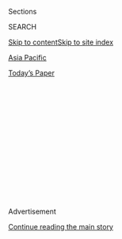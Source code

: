 <div id="app">

<div>

<div>

<div>

<div class="NYTAppHideMasthead css-1q2w90k e1suatyy0">

<div class="section css-ui9rw0 e1suatyy2">

<div class="css-eph4ug er09x8g0">

<div class="css-6n7j50">

</div>

<span class="css-1dv1kvn">Sections</span>

<div class="css-10488qs">

<span class="css-1dv1kvn">SEARCH</span>

</div>

[Skip to content](#site-content)[Skip to site index](#site-index)

</div>

<div id="masthead-section-label" class="css-1wr3we4 eaxe0e00">

[Asia
Pacific](https://www.nytimes.com/section/world/asia)

</div>

<div class="css-10698na e1huz5gh0">

</div>

</div>

<div id="masthead-bar-one" class="section hasLinks css-15hmgas e1csuq9d3">

<div class="css-uqyvli e1csuq9d0">

</div>

<div class="css-1uqjmks e1csuq9d1">

</div>

<div class="css-9e9ivx">

[](https://myaccount.nytimes.com/auth/login?response_type=cookie&client_id=vi)

</div>

<div class="css-1bvtpon e1csuq9d2">

[Today’s
Paper](https://www.nytimes.com/section/todayspaper)

</div>

</div>

</div>

</div>

<div data-aria-hidden="false">

<div id="site-content" data-role="main">

<div>

<div class="css-1aor85t" style="opacity:0.000000001;z-index:-1;visibility:hidden">

<div class="css-1hqnpie">

<div class="css-epjblv">

<span class="css-17xtcya">[Asia
Pacific](/section/world/asia)</span><span class="css-x15j1o">|</span><span class="css-fwqvlz">North
Korea Said to Execute a Top Official, With an Antiaircraft
Gun</span>

</div>

<div class="css-k008qs">

<div class="css-1iwv8en">

<span class="css-18z7m18"></span>

<div>

</div>

</div>

<span class="css-1n6z4y">https://nyti.ms/1G4VGpl</span>

<div class="css-1705lsu">

<div class="css-4xjgmj">

<div class="css-4skfbu" data-role="toolbar" data-aria-label="Social Media Share buttons, Save button, and Comments Panel with current comment count" data-testid="share-tools">

  - 
  - 
  - 
  - 
    
    <div class="css-6n7j50">
    
    </div>

  - 

</div>

</div>

</div>

</div>

</div>

</div>

<div class="css-13pd83m">

</div>

<div id="top-wrapper" class="css-1sy8kpn">

<div id="top-slug" class="css-l9onyx">

Advertisement

</div>

[Continue reading the main
story](#after-top)

<div class="ad top-wrapper" style="text-align:center;height:100%;display:block;min-height:250px">

<div id="top" class="place-ad" data-position="top" data-size-key="top">

</div>

</div>

<div id="after-top">

</div>

</div>

<div id="sponsor-wrapper" class="css-1hyfx7x">

<div id="sponsor-slug" class="css-19vbshk">

Supported by

</div>

[Continue reading the main
story](#after-sponsor)

<div id="sponsor" class="ad sponsor-wrapper" style="text-align:center;height:100%;display:block">

</div>

<div id="after-sponsor">

</div>

</div>

<div class="css-1vkm6nb ehdk2mb0">

# North Korea Said to Execute a Top Official, With an Antiaircraft Gun

</div>

<div class="css-79elbk" data-testid="photoviewer-wrapper">

<div class="css-z3e15g" data-testid="photoviewer-wrapper-hidden">

</div>

<div class="css-1a48zt4 ehw59r15" data-testid="photoviewer-children">

![<span class="css-16f3y1r e13ogyst0" data-aria-hidden="true">Gen. Hyon
Yong-chol, right, the minister of the  People’s Armed Forces, with the
North Korean leader Kim Jong-un in Pyongyang in February. General Hyon
was executed
recently.</span><span class="css-cnj6d5 e1z0qqy90" itemprop="copyrightHolder"><span class="css-1ly73wi e1tej78p0">Credit...</span><span><span>Yonhap,
via Agence France-Presse — Getty
Images</span></span></span>](https://static01.nyt.com/images/2015/05/14/world/14NKOREA-WEB/14NKOREA-WEB-articleLarge.jpg?quality=75&auto=webp&disable=upscale)

</div>

</div>

<div class="css-xt80pu e12qa4dv0">

<div class="css-18e8msd">

<div class="css-vp77d3 epjyd6m0">

<div class="css-1baulvz">

By [<span class="css-1baulvz last-byline" itemprop="name">Choe
Sang-Hun</span>](http://www.nytimes.com/by/choe-sang-hun)

</div>

</div>

  - May 12,
    2015

  - 
    
    <div class="css-4xjgmj">
    
    <div class="css-d8bdto" data-role="toolbar" data-aria-label="Social Media Share buttons, Save button, and Comments Panel with current comment count" data-testid="share-tools">
    
      - 
      - 
      - 
      - 
        
        <div class="css-6n7j50">
        
        </div>
    
      - 
    
    </div>
    
    </div>

</div>

</div>

<div class="section meteredContent css-1r7ky0e" name="articleBody" itemprop="articleBody">

<div class="css-1fanzo5 StoryBodyCompanionColumn">

<div class="css-53u6y8">

SEOUL, South Korea — The second-highest officer in North Korea’s
military was recently executed as a traitor for showing disrespect for
the nation’s leader, Kim Jong-un, South Korean intelligence officials
told lawmakers here Wednesday.

Gen. Hyon Yong-chol, the minister of the People’s Armed Forces, is
believed to have been executed with an antiaircraft gun in Pyongyang,
the North’s capital, around April 30, National Intelligence Service
officials told South Korean lawmakers during a closed parliamentary
session.

Mr. Kim deemed General Hyon disloyal after he dozed off during military
events and second-guessed Mr. Kim’s orders, the intelligence officials
were quoted as saying by two lawmakers, who attended the session. With
hundreds of North Korea’s elite watching, General Hyon was executed on
charges of being a traitor, the officials said. General Hyon, who is
considered second in the military hierarchy only to Vice Marshal Hwang
Pyong-so, has disappeared from North Korea’s state-run news media
starting in late April.

The National Intelligence Service referred any queries from the news
media to the two lawmakers, Lee Cheol-woo and Shin Kyoung-min.

</div>

</div>

<div class="css-1fanzo5 StoryBodyCompanionColumn">

<div class="css-53u6y8">

Mr. Kim is believed to have been terrorizing North Korea’s elites with
executions and purges as he has struggled to establish his authority
since the death of his father, [Kim
Jong-il](http://www.nytimes.com/2011/12/19/world/asia/kim-jong-il-is-dead.html?pagewanted=all "Times obituary."),
in 2011.

It is not clear how the South Korean spy agency acquired information on
General Hyon’s supposed execution. Last month, the agency told the
parliamentary intelligence committee that North Korea had [executed 15
high-ranking government
officials](http://www.nytimes.com/2015/04/30/world/asia/north-korea-executed-15-top-officials-in-2015-south-korean-agency-says.html "Times article.")
this year.

Information the spy agency has provided during closed parliamentary
hearings has been considered reliable. But analysts caution that
gathering verifiable data on the inner workings of the North’s
government is difficult.

When Mr. Kim’s father died, South Korean intelligence officials were not
aware of it until Pyongyang announced the news two days later.

Cheong Seong-chang, a senior analyst at the Sejong Institute in South
Korea, warned that the spy agency was publicizing “unverified
intelligence” on the supposed execution of General Hyon and said that
prudent analysts should wait for more solid evidence.

</div>

</div>

<div class="css-1fanzo5 StoryBodyCompanionColumn">

<div class="css-53u6y8">

“If he was really executed before other officials in late April, North
Korea by now would have erased all his images from old documentary
footage being broadcast on the North Korean TV, but that apparently has
not happened yet,” Mr. Cheong said.

The spy agency has in the past been accused of leaking shocking news
about North Korea to unsettle its government or divert attention from
domestic scandals. In recent weeks, the South Korean government has been
rocked by the North’s [test of a submarine-launched
missile](http://www.nytimes.com/2015/05/09/world/asia/north-korea-says-it-test-fired-missile-from-submarine.html "Times article.")
and a domestic bribery scandal that led to the [resignation of the prime
minister](http://www.nytimes.com/2015/04/21/world/asia/south-korean-premier-offers-his-resignation.html "Times article.").

South Korean officials said North Korea’s leader, believed to be in his
early 30s, was resorting to a mix of terror and rewards to thwart any
challenge to his leadership. He is believed to have ordered the
execution of 68 senior officials from 2012 to last year, according to
the South Korean spy agency. The reasons given included failure to
follow through with Mr. Kim’s orders or raising questions about his
decisions.

In 2013, an uncle of Mr. Kim’s, Jang Song-thaek, long considered the
second most powerful man in North Korea, [was
executed](http://www.nytimes.com/2013/12/13/world/asia/north-korea-says-uncle-of-executed.html "Times article."),
accused of stealing state funds and plotting to overthrow Mr. Kim.

General Hyon has been one of many generals whose fortunes appear to
fluctuate according to Mr. Kim’s whim. The general’s status seemed to
soar in 2012, when he became vice marshal as chief of the general staff
of the North Korean People’s Army.

He did not last long in that post, however, as he was soon demoted to
general. He resurfaced as the head of the Ministry of People’s Armed
Forces in June.

</div>

</div>

</div>

<div>

</div>

<div>

</div>

<div>

</div>

<div>

<div id="bottom-wrapper" class="css-1ede5it">

<div id="bottom-slug" class="css-l9onyx">

Advertisement

</div>

[Continue reading the main
story](#after-bottom)

<div id="bottom" class="ad bottom-wrapper" style="text-align:center;height:100%;display:block;min-height:90px">

</div>

<div id="after-bottom">

</div>

</div>

</div>

</div>

</div>

## Site Index

<div>

</div>

## Site Information Navigation

  - [© <span>2020</span> <span>The New York Times
    Company</span>](https://help.nytimes.com/hc/en-us/articles/115014792127-Copyright-notice)

<!-- end list -->

  - [NYTCo](https://www.nytco.com/)
  - [Contact
    Us](https://help.nytimes.com/hc/en-us/articles/115015385887-Contact-Us)
  - [Work with us](https://www.nytco.com/careers/)
  - [Advertise](https://nytmediakit.com/)
  - [T Brand Studio](http://www.tbrandstudio.com/)
  - [Your Ad
    Choices](https://www.nytimes.com/privacy/cookie-policy#how-do-i-manage-trackers)
  - [Privacy](https://www.nytimes.com/privacy)
  - [Terms of
    Service](https://help.nytimes.com/hc/en-us/articles/115014893428-Terms-of-service)
  - [Terms of
    Sale](https://help.nytimes.com/hc/en-us/articles/115014893968-Terms-of-sale)
  - [Site
    Map](https://spiderbites.nytimes.com)
  - [Help](https://help.nytimes.com/hc/en-us)
  - [Subscriptions](https://www.nytimes.com/subscription?campaignId=37WXW)

</div>

</div>

</div>

</div>
